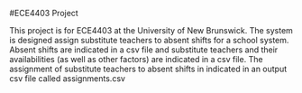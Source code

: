 #ECE4403 Project

This project is for ECE4403 at the University of New Brunswick. The system is designed assign substitute teachers to absent shifts for a
school system. Absent shifts are indicated in a csv file and substitute teachers and their availabilities (as well as other factors) are
indicated in a csv file. The assignment of substitute teachers to absent shifts in indicated in an output csv file called assignments.csv
